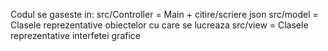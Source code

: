Codul se gaseste in:
src/Controller = Main + citire/scriere json
src/model = Clasele reprezentative obiectelor cu care se lucreaza
src/view = Clasele reprezentative interfetei grafice
